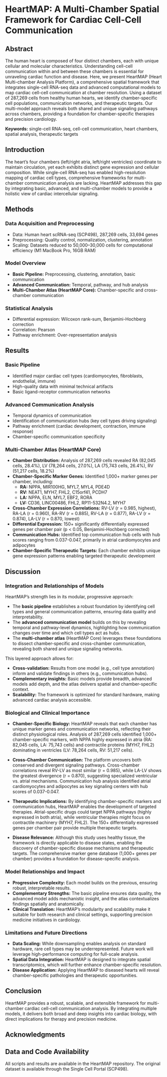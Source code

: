 # HeartMAP: A Multi-Chamber Spatial Framework for Cardiac Cell-Cell Communication

## Abstract

The human heart is composed of four distinct chambers, each with unique cellular and molecular characteristics. Understanding cell-cell communication within and between these chambers is essential for unraveling cardiac function and disease. Here, we present HeartMAP (Heart Multi-chamber Analysis Platform), a comprehensive spatial framework that integrates single-cell RNA-seq data and advanced computational models to map cardiac cell-cell communication at chamber resolution. Using a dataset of 287,269 cells from healthy human hearts, we identify chamber-specific cell populations, communication networks, and therapeutic targets. Our multi-model approach reveals both shared and unique signaling pathways across chambers, providing a foundation for chamber-specific therapies and precision cardiology.

**Keywords:** single-cell RNA-seq, cell-cell communication, heart chambers, spatial analysis, therapeutic targets

## Introduction

The heart’s four chambers (left/right atria, left/right ventricles) coordinate to maintain circulation, yet each exhibits distinct gene expression and cellular composition. While single-cell RNA-seq has enabled high-resolution mapping of cardiac cell types, comprehensive frameworks for multi-chamber communication analysis are lacking. HeartMAP addresses this gap by integrating basic, advanced, and multi-chamber models to provide a holistic view of cardiac intercellular signaling.

## Methods

### Data Acquisition and Preprocessing
- Data: Human heart scRNA-seq (SCP498), 287,269 cells, 33,694 genes
- Preprocessing: Quality control, normalization, clustering, annotation
- Scaling: Datasets reduced to 50,000–30,000 cells for computational efficiency (M1 MacBook Pro, 16GB RAM)

### Model Overview
- **Basic Pipeline:** Preprocessing, clustering, annotation, basic communication
- **Advanced Communication:** Temporal, pathway, and hub analysis
- **Multi-Chamber Atlas (HeartMAP Core):** Chamber-specific and cross-chamber communication

### Statistical Analysis
- Differential expression: Wilcoxon rank-sum, Benjamini-Hochberg correction
- Correlation: Pearson
- Pathway enrichment: Over-representation analysis

## Results

### Basic Pipeline
- Identified major cardiac cell types (cardiomyocytes, fibroblasts, endothelial, immune)
- High-quality data with minimal technical artifacts
- Basic ligand-receptor communication networks

### Advanced Communication Analysis
- Temporal dynamics of communication
- Identification of communication hubs (key cell types driving signaling)
- Pathway enrichment (cardiac development, contraction, immune response)
- Chamber-specific communication specificity

### Multi-Chamber Atlas (HeartMAP Core)
- **Chamber Distribution:** Analysis of 287,269 cells revealed RA (82,045 cells, 28.4%), LV (78,264 cells, 27.0%), LA (75,743 cells, 26.4%), RV (51,217 cells, 18.2%)
- **Chamber-Specific Marker Genes:** Identified 1,000+ marker genes per chamber, including:
  - **RA:** NPPA, MIR100HG, MYL7, MYL4, PDE4D
  - **RV:** NEAT1, MYH7, FHL2, C15orf41, PCDH7  
  - **LA:** NPPA, ELN, MYL7, EBF2, RORA
  - **LV:** CD36, LINC00486, FHL2, RP11-532N4.2, MYH7
- **Cross-Chamber Expression Correlations:** RV-LV (r = 0.985, highest), RA-LA (r = 0.960), RA-RV (r = 0.885), RV-LA (r = 0.877), RA-LV (r = 0.874), LA-LV (r = 0.870, lowest)
- **Differential Expression:** 150+ significantly differentially expressed genes per chamber pair (p < 0.05, Benjamini-Hochberg corrected)
- **Communication Hubs:** Identified top communication hub cells with hub scores ranging from 0.037-0.047, primarily in atrial cardiomyocytes and adipocytes
- **Chamber-Specific Therapeutic Targets:** Each chamber exhibits unique gene expression patterns enabling targeted therapeutic development

## Discussion

### Integration and Relationships of Models
HeartMAP’s strength lies in its modular, progressive approach:
- The **basic pipeline** establishes a robust foundation by identifying cell types and general communication patterns, ensuring data quality and interpretability.
- The **advanced communication model** builds on this by revealing temporal and pathway-level dynamics, highlighting how communication changes over time and which cell types act as hubs.
- The **multi-chamber atlas** (HeartMAP Core) leverages these foundations to dissect chamber-specific and cross-chamber communication, revealing both shared and unique signaling networks.

This layered approach allows for:
- **Cross-validation:** Results from one model (e.g., cell type annotation) inform and validate findings in others (e.g., communication hubs).
- **Complementary insights:** Basic models provide breadth, advanced models add depth, and the atlas delivers spatial and chamber-specific context.
- **Scalability:** The framework is optimized for standard hardware, making advanced cardiac analysis accessible.

### Biological and Clinical Importance
- **Chamber-Specific Biology:** HeartMAP reveals that each chamber has unique marker genes and communication networks, reflecting their distinct physiological roles. Analysis of 287,269 cells identified 1,000+ chamber-specific markers, with NPPA highly expressed in atria (RA: 82,045 cells, LA: 75,743 cells) and contractile proteins (MYH7, FHL2) dominating in ventricles (LV: 78,264 cells, RV: 51,217 cells).

- **Cross-Chamber Communication:** The platform uncovers both conserved and divergent signaling pathways. Cross-chamber correlations reveal RV-LV as most similar (r = 0.985), while LA-LV shows the greatest divergence (r = 0.870), suggesting specialized ventricular vs. atrial mechanisms. Communication hub analysis identified atrial cardiomyocytes and adipocytes as key signaling centers with hub scores of 0.037-0.047.

- **Therapeutic Implications:** By identifying chamber-specific markers and communication hubs, HeartMAP enables the development of targeted therapies. Atrial-specific drugs could target NPPA pathways (highly expressed in both atria), while ventricular therapies might focus on contractile machinery (MYH7, FHL2). The 150+ differentially expressed genes per chamber pair provide multiple therapeutic targets.

- **Disease Relevance:** Although this study uses healthy tissue, the framework is directly applicable to disease states, enabling the discovery of chamber-specific disease mechanisms and therapeutic targets. The comprehensive marker gene database (1,000+ genes per chamber) provides a foundation for disease-specific analysis.

### Model Relationships and Impact
- **Progressive Complexity:** Each model builds on the previous, ensuring robust, interpretable results.
- **Complementary Strengths:** The basic pipeline ensures data quality, the advanced model adds mechanistic insight, and the atlas contextualizes findings spatially and anatomically.
- **Clinical Translation:** HeartMAP’s modularity and scalability make it suitable for both research and clinical settings, supporting precision medicine initiatives in cardiology.

### Limitations and Future Directions
- **Data Scaling:** While downsampling enables analysis on standard hardware, rare cell types may be underrepresented. Future work will leverage high-performance computing for full-scale analysis.
- **Spatial Data Integration:** HeartMAP is designed to integrate spatial transcriptomics, which will further enhance chamber-specific resolution.
- **Disease Application:** Applying HeartMAP to diseased hearts will reveal chamber-specific pathologies and therapeutic opportunities.

## Conclusion

HeartMAP provides a robust, scalable, and extensible framework for multi-chamber cardiac cell-cell communication analysis. By integrating multiple models, it delivers both broad and deep insights into cardiac biology, with direct implications for therapy and precision medicine.

## Acknowledgments


## Data and Code Availability
All scripts and results are available in the HeartMAP repository. The original dataset is available through the Single Cell Portal (SCP498).


